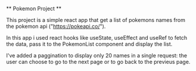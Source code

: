 ** Pokemon Project **

This project is a simple react app that get a list of pokemons names from the pokemon api ("https://pokeapi.co/").

In this app i used react hooks like useState, useEffect and useRef to fetch the data, pass it to the PokemonList component and display the list.

I've added a paggination to display only 20 names in a single request: the user can choose to go to the next page or to go back to the previeus page.
